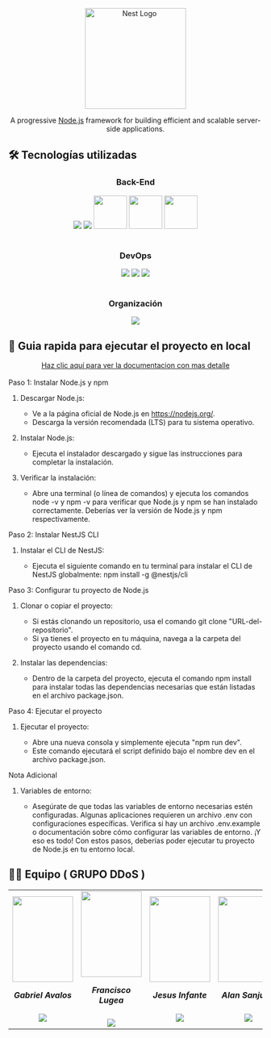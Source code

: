 <p align="center">
  <a href="http://nestjs.com/" target="blank"><img src="https://nestjs.com/img/logo-small.svg" width="200" alt="Nest Logo" /></a>
</p>

[circleci-image]: https://img.shields.io/circleci/build/github/nestjs/nest/master?token=abc123def456
[circleci-url]: https://circleci.com/gh/nestjs/nest

  <p align="center">A progressive <a href="http://nodejs.org" target="_blank">Node.js</a> framework for building efficient and scalable server-side applications.</p>

## 🛠️ Tecnologías utilizadas

<div align="center">
  <h3>Back-End</h3>
  <img src="https://img.shields.io/badge/JavaScript-F7DF1E.svg?style=for-the-badge&logo=JavaScript&logoColor=black"/>
  <img src="https://img.shields.io/badge/TypeScript-2596be.svg?style=for-the-badge&logo=TypeScript&logoColor=white"/>
  <img src="https://help.wnpower.com/hc/article_attachments/24770768872077" width="66"/>
  <img src="https://res.cloudinary.com/dbqxzetyp/image/upload/v1728021189/logos/lsyvxshyccfkwflpipdz.svg" height="66"/>
  <img src="https://res.cloudinary.com/dbqxzetyp/image/upload/v1728021207/logos/oybqiwgnrp3ehkvl6iru.png" width="66"/>
</div>
<br>

<div align="center">
  <h3>DevOps</h3>
  <img src="https://img.shields.io/badge/Vercel-000000?style=for-the-badge&logo=vercel&logoColor=white"/>
  <img src="https://img.shields.io/badge/Render-%46E3B7.svg?style=for-the-badge&logo=render&logoColor=white"/>
  <img src="https://img.shields.io/badge/GitHub-100000?style=for-the-badge&logo=github&logoColor=white"/>
</div>
<br>

<div align="center">
  <h3>Organización</h3>
  <img src="https://img.shields.io/badge/Discord-7289DA?style=for-the-badge&logo=discord&logoColor=white"/>
</div>

## 🧭 Guia rapida para ejecutar el proyecto en local

<div align="center">
  <a href="https://docs.nestjs.com/">Haz clic aquí para ver la documentacion con mas detalle</a>
</div>
<br>
Paso 1: Instalar Node.js y npm

1. Descargar Node.js:

   - Ve a la página oficial de Node.js en https://nodejs.org/.
   - Descarga la versión recomendada (LTS) para tu sistema operativo.

2. Instalar Node.js:

   - Ejecuta el instalador descargado y sigue las instrucciones para completar la instalación.

3. Verificar la instalación:

   - Abre una terminal (o línea de comandos) y ejecuta los comandos node -v y npm -v para verificar que Node.js y npm se han instalado correctamente. Deberías ver la versión de Node.js y npm respectivamente.

 Paso 2: Instalar NestJS CLI

 1. Instalar el CLI de NestJS:

    - Ejecuta el siguiente comando en tu terminal para instalar el CLI de NestJS globalmente: npm install -g @nestjs/cli

Paso 3: Configurar tu proyecto de Node.js

1.  Clonar o copiar el proyecto:

    - Si estás clonando un repositorio, usa el comando git clone "URL-del-repositorio".
    - Si ya tienes el proyecto en tu máquina, navega a la carpeta del proyecto usando el comando cd.

2. Instalar las dependencias:

   - Dentro de la carpeta del proyecto, ejecuta el comando npm install para instalar todas las dependencias necesarias que están listadas en el archivo package.json.

Paso 4: Ejecutar el proyecto

1.  Ejecutar el proyecto:

    - Abre una nueva consola y simplemente ejecuta "npm run dev".
    - Este comando ejecutará el script definido bajo el nombre dev en el archivo package.json.

Nota Adicional

1.  Variables de entorno:

    - Asegúrate de que todas las variables de entorno necesarias estén configuradas. Algunas aplicaciones requieren un archivo .env con configuraciones específicas. Verifica si hay un archivo .env.example o documentación sobre cómo configurar las variables de entorno.
¡Y eso es todo! Con estos pasos, deberías poder ejecutar tu proyecto de Node.js en tu entorno local. 

## 👨‍💻 Equipo ( GRUPO DDoS )

<table align="center">
  <tr>
    <td>
      <div align="center">
        <a href="https://github.com/GabrielAvalos77" target="_blank" rel="author">
          <img width="120" height="170" src="https://res.cloudinary.com/dbqxzetyp/image/upload/v1728020220/Fotos%20Perfil/pzlnl3oweluhfoxw8thi.jpg"/>
        </a>
          <h5 style="margin-top: 1rem;">Gabriel Avalos</h5>
        <a href="https://github.com/GabrielAvalos77" target="_blank">
          <img src="https://img.shields.io/static/v1?style=for-the-badge&message=GitHub&color=172B4D&logo=GitHub&logoColor=FFFFFF&label="/>
        </a>
      </div>
    </td>
    <td>
      <div align="center">
        <a href="https://github.com/franlugea" target="_blank" rel="author">
          <img width="120" height="170" src="https://res.cloudinary.com/dbqxzetyp/image/upload/v1728020221/Fotos%20Perfil/i38tf0ez5cfjath1h9qs.jpg"/>
        </a>
          <h5 style="margin-top: 1rem;">Francisco Lugea</h5>
        <a href="https://github.com/franlugea" target="_blank">
          <img src="https://img.shields.io/static/v1?style=for-the-badge&message=GitHub&color=172B4D&logo=GitHub&logoColor=FFFFFF&label="/>
        </a>
      </div>
    </td>
    <td>
      <div align="center">
        <a href="https://github.com/Kenchu293" target="_blank" rel="author">
          <img width="120" height="170" src="https://res.cloudinary.com/dbqxzetyp/image/upload/v1728020221/Fotos%20Perfil/ln1y84fyveyakzndd2v8.jpg"/>
        </a>
          <h5 style="margin-top: 1rem;">Jesus Infante</h5>
        <a href="https://github.com/Kenchu293" target="_blank">
          <img src="https://img.shields.io/static/v1?style=for-the-badge&message=GitHub&color=172B4D&logo=GitHub&logoColor=FFFFFF&label="/>
        </a>
      </div>
    </td>
    <td>
      <div align="center" >
        <a href="https://github.com/Alan934" target="_blank" rel="author">
          <img width="120" height="170" src="https://res.cloudinary.com/de9ojxknm/image/upload/v1723058043/Fotos%20Equipo/nj1z7yvlhuktqwabkjmi.jpg"/>
        </a>
          <h5 style="margin-top: 1rem;">Alan Sanjurjo</h5>
        <a href="https://github.com/Alan934" target="_blank">
          <img src="https://img.shields.io/static/v1?style=for-the-badge&message=GitHub&color=172B4D&logo=GitHub&logoColor=FFFFFF&label="/>
        </a>
      </div>
    </td>
  </tr>
</table>